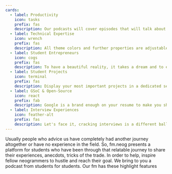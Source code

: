 ```yaml
---
cards:
  - label: Productivity
    icon: tasks
    prefix: fas
    description: Our podcasts will cover episodes that will talk about tips on how to be more productive and overcome problems like procrastination.
  - label: Technical Expertise
    icon: wrench
    prefix: fas
    description: All theme colors and further properties are adjustable via Css Variables.
  - label: Student Entrepreneurs
    icon: cogs
    prefix: fas
    description: To have a beautiful reality, it takes a dream and to execute this dream, it takes courage and will. Our podcasts will feature students who have manifested their dream into reality, with their consistent effort and grit.
  - label: Student Projects
    icon: terminal
    prefix: fas
    description: Display your most important projects in a dedicated section or list them on the projects sub page.
  - label: GSoC & Open-Source
    icon: react
    prefix: fab
    description: Google is a brand enough on your resume to make you shine like a golden star and so is Open Source. But the path to these two is usually tricky so our podcasts will feature students who've been there and done that.
  - label: Interview Experiences
    icon: feather-alt
    prefix: fas
    description: Let's face it, cracking interviews is a different ball game altogether and our podcasts will feature tips and tricks from students who've cracked them.
---
```


Usually people who advice us have completely had another journey altogether or have no experience in the field. So, fm.neog presents a platform for students who have been through that relatable journey to share their experiences, anecdots, tricks of the trade. In order to help, inspire fellow neogrammers to hustle and reach their goal. We bring to you a podcast from students for students.
Our fm has these highlight features
